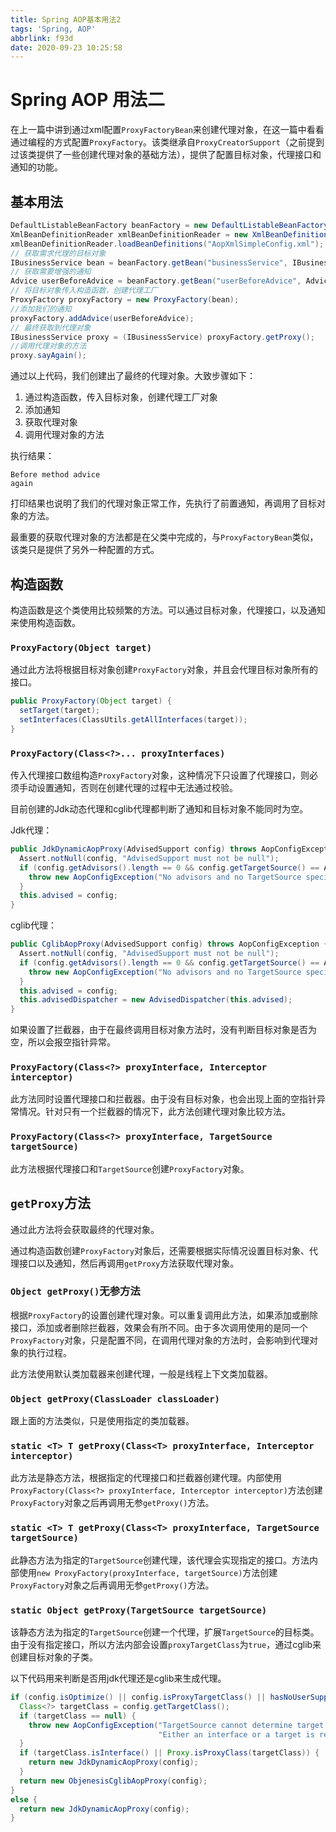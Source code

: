 ```yaml
---
title: Spring AOP基本用法2
tags: 'Spring, AOP'
abbrlink: f93d
date: 2020-09-23 10:25:58
---
```


# Spring AOP 用法二

在上一篇中讲到通过xml配置`ProxyFactoryBean`来创建代理对象，在这一篇中看看通过编程的方式配置`ProxyFactory`。该类继承自`ProxyCreatorSupport`（之前提到过该类提供了一些创建代理对象的基础方法），提供了配置目标对象，代理接口和通知的功能。

## 基本用法

```java
DefaultListableBeanFactory beanFactory = new DefaultListableBeanFactory();
XmlBeanDefinitionReader xmlBeanDefinitionReader = new XmlBeanDefinitionReader(beanFactory);
xmlBeanDefinitionReader.loadBeanDefinitions("AopXmlSimpleConfig.xml");
// 获取需求代理的目标对象
IBusinessService bean = beanFactory.getBean("businessService", IBusinessService.class);
// 获取需要增强的通知
Advice userBeforeAdvice = beanFactory.getBean("userBeforeAdvice", Advice.class);
// 将目标对象传入构造函数，创建代理工厂
ProxyFactory proxyFactory = new ProxyFactory(bean);
//添加我们的通知
proxyFactory.addAdvice(userBeforeAdvice);
// 最终获取到代理对象
IBusinessService proxy = (IBusinessService) proxyFactory.getProxy();
//调用代理对象的方法
proxy.sayAgain();
```

通过以上代码，我们创建出了最终的代理对象。大致步骤如下：

1. 通过构造函数，传入目标对象，创建代理工厂对象
2. 添加通知
3. 获取代理对象
4. 调用代理对象的方法

执行结果：

```
Before method advice
again
```

打印结果也说明了我们的代理对象正常工作，先执行了前置通知，再调用了目标对象的方法。

最重要的获取代理对象的方法都是在父类中完成的，与`ProxyFactoryBean`类似，该类只是提供了另外一种配置的方式。

## 构造函数

构造函数是这个类使用比较频繁的方法。可以通过目标对象，代理接口，以及通知来使用构造函数。

### `ProxyFactory(Object target)`

通过此方法将根据目标对象创建`ProxyFactory`对象，并且会代理目标对象所有的接口。

```java
public ProxyFactory(Object target) {
  setTarget(target);
  setInterfaces(ClassUtils.getAllInterfaces(target));
}
```



### `ProxyFactory(Class<?>... proxyInterfaces)`

传入代理接口数组构造`ProxyFactory`对象，这种情况下只设置了代理接口，则必须手动设置通知，否则在创建代理的过程中无法通过校验。

目前创建的Jdk动态代理和cglib代理都判断了通知和目标对象不能同时为空。

Jdk代理：

```java
public JdkDynamicAopProxy(AdvisedSupport config) throws AopConfigException {
  Assert.notNull(config, "AdvisedSupport must not be null");
  if (config.getAdvisors().length == 0 && config.getTargetSource() == AdvisedSupport.EMPTY_TARGET_SOURCE) {
    throw new AopConfigException("No advisors and no TargetSource specified");
  }
  this.advised = config;
}
```

cglib代理：

```java
public CglibAopProxy(AdvisedSupport config) throws AopConfigException {
  Assert.notNull(config, "AdvisedSupport must not be null");
  if (config.getAdvisors().length == 0 && config.getTargetSource() == AdvisedSupport.EMPTY_TARGET_SOURCE) {
    throw new AopConfigException("No advisors and no TargetSource specified");
  }
  this.advised = config;
  this.advisedDispatcher = new AdvisedDispatcher(this.advised);
}
```

如果设置了拦截器，由于在最终调用目标对象方法时，没有判断目标对象是否为空，所以会报空指针异常。

### `ProxyFactory(Class<?> proxyInterface, Interceptor interceptor)`

此方法同时设置代理接口和拦截器。由于没有目标对象，也会出现上面的空指针异常情况。针对只有一个拦截器的情况下，此方法创建代理对象比较方法。

### `ProxyFactory(Class<?> proxyInterface, TargetSource targetSource)`

此方法根据代理接口和`TargetSource`创建`ProxyFactory`对象。

## `getProxy`方法

通过此方法将会获取最终的代理对象。

通过构造函数创建`ProxyFactory`对象后，还需要根据实际情况设置目标对象、代理接口以及通知，然后再调用`getProxy`方法获取代理对象。

### `Object getProxy()`无参方法

根据`ProxyFactory`的设置创建代理对象。可以重复调用此方法，如果添加或删除接口，添加或者删除拦截器，效果会有所不同。由于多次调用使用的是同一个`ProxyFactory`对象，只是配置不同，在调用代理对象的方法时，会影响到代理对象的执行过程。

此方法使用默认类加载器来创建代理，一般是线程上下文类加载器。

### `Object getProxy(ClassLoader classLoader)`

跟上面的方法类似，只是使用指定的类加载器。

### `static <T> T getProxy(Class<T> proxyInterface, Interceptor interceptor)`

此方法是静态方法，根据指定的代理接口和拦截器创建代理。内部使用`ProxyFactory(Class<?> proxyInterface, Interceptor interceptor)`方法创建`ProxyFactory`对象之后再调用无参`getProxy()`方法。

### ` static <T> T getProxy(Class<T> proxyInterface, TargetSource targetSource) `

此静态方法为指定的`TargetSource`创建代理，该代理会实现指定的接口。方法内部使用`new ProxyFactory(proxyInterface, targetSource)`方法创建`ProxyFactory`对象之后再调用无参`getProxy()`方法。

### `static Object getProxy(TargetSource targetSource)`

该静态方法为指定的`TargetSource`创建一个代理，扩展`TargetSource`的目标类。由于没有指定接口，所以方法内部会设置`proxyTargetClass`为`true`，通过cglib来创建目标对象的子类。

以下代码用来判断是否用jdk代理还是cglib来生成代理。

```java
if (config.isOptimize() || config.isProxyTargetClass() || hasNoUserSuppliedProxyInterfaces(config)) {
  Class<?> targetClass = config.getTargetClass();
  if (targetClass == null) {
    throw new AopConfigException("TargetSource cannot determine target class: " +
                                 "Either an interface or a target is required for proxy creation.");
  }
  if (targetClass.isInterface() || Proxy.isProxyClass(targetClass)) {
    return new JdkDynamicAopProxy(config);
  }
  return new ObjenesisCglibAopProxy(config);
}
else {
  return new JdkDynamicAopProxy(config);
}
```



